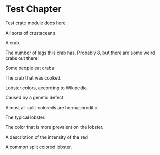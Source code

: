 # Test Chapter

Test crate module docs here.

All sorts of crustaceans.

A crab.

The number of legs this crab has. Probably 8, but there are some weird
crabs out there!

Some people eat crabs

The crab that was cooked.

Lobster colors, according to Wikipedia.

Caused by a genetic defect.

Almost all split-coloreds are hermaphroditic.

The typical lobster.

The color that is more prevalent on the lobster.

A description of the intensity of the red

A common split colored lobster.
